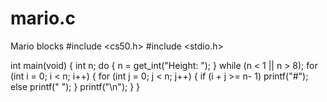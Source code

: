 # mario.c
Mario blocks 
#include <cs50.h>
#include <stdio.h>

int main(void)
{
    int n;
    do
    {
        n = get_int("Height: ");
    }
    while (n < 1 || n > 8);
    for (int i = 0; i < n; i++)
    {
        for (int j = 0; j < n; j++)
        {
            if (i + j >= n- 1)
            printf("#");
            else
            printf(" ");
        }
        printf("\n");
    }
}

